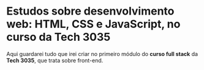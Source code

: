 # Estudos sobre desenvolvimento web: HTML, CSS e JavaScript, no curso da Tech 3035
Aqui guardarei tudo que irei criar no primeiro módulo do **curso full stack** da **Tech 3035**, que trata sobre front-end.